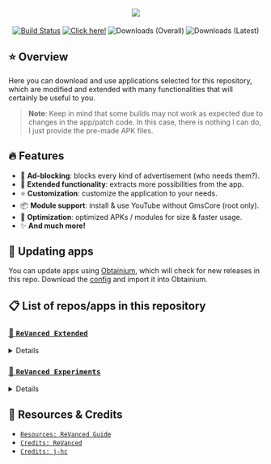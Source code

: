 <h1 align="center">
    <picture>
        <img src="https://readme-typing-svg.demolab.com?font=Google+Sans&size=25&pause=1000&color=F70000&center=true&vCenter=true&random=false&width=435&lines=%F0%9F%93%A6+ReVanced's+pre-made+APKs">
    </picture>
</h1>

<p align="center">
    <a href="https://github.com/krvstek/rvx-apks/actions/workflows//build.yml"><img alt="Build Status" src="https://github.com/krvstek/rvx-apks/actions/workflows/build.yml/badge.svg"></a>
    <a href="https://github.com/krvstek/rvx-apks/releases/latest"><img alt="Click here!" src="https://img.shields.io/github/release-date/krvstek/rvx-apks?display_date=created_at&logo=android&label=Latest%20Release"></a>
    <img alt="Downloads (Overall)" src="https://img.shields.io/github/downloads/krvstek/rvx-apks/total?logo=simpleanalytics&logoColor=%23FFFFFF&label=Downloads%20(Overall)">
    <img alt="Downloads (Latest)" src="https://img.shields.io/github/downloads/krvstek/rvx-apks/latest/total?sort=semver&logo=simpleanalytics&logoColor=%23FFFFFF&label=Downloads%20(Latest)">
</p>

## ⭐ Overview
Here you can download and use applications selected for this repository, which are modified and extended with many functionalities that will certainly be useful to you.

> **Note**: Keep in mind that some builds may not work as expected due to changes in the app/patch code. In this case, there is nothing I can do, I just provide the pre-made APK files.

## 🔥 Features
- 🛑 **Ad-blocking**: blocks every kind of advertisement (who needs them?).
- 🚀 **Extended functionality**: extracts more possibilities from the app.
- ⭐ **Customization**: customize the application to your needs.
- 📦 **Module support**: install & use YouTube without GmsCore (root only).
- 💉 **Optimization**: optimized APKs / modules for size & faster usage.
- ✨ **And much more!**

## 💎 Updating apps
You can update apps using [Obtainium](https://github.com/ImranR98/Obtainium/?tab=readme-ov-file#installation), which will check for new releases in this repo. Download the [config](https://github.com/krvstek/rvx-apks/blob/main/obtainium-rvx.json) and import it into Obtainium.

## 📋 List of repos/apps in this repository

### [🧩 `ReVanced Extended`](https://github.com/inotia00/revanced-patches)
<details>

- <picture><img src="https://play-lh.googleusercontent.com/6am0i3walYwNLc08QOOhRJttQENNGkhlKajXSERf3JnPVRQczIyxw2w3DxeMRTOSdsY=s48-rw" width="20" height="20"></picture> [`YouTube`](https://play.google.com/store/apps/details?id=com.google.android.youtube)
- <picture><img src="https://play-lh.googleusercontent.com/zD8UA5CRdiPzbvTwGKtzR4KjQpxqEK6X0tGDpzEaOo0xPEvG6HUiC_0qkpTfzpuMTqU=s48-rw" width="20" height="20"></picture> [`YouTube Music`](https://play.google.com/store/apps/details?id=com.google.android.apps.youtube.music)
</details>

### [🧩 `ReVanced Experiments`](https://github.com/Aunali321/ReVancedExperiments)
<details>

- <picture><img src="https://play-lh.googleusercontent.com/ZU9cSsyIJZo6Oy7HTHiEPwZg0m2Crep-d5ZrfajqtsH-qgUXSqKpNA2FpPDTn-7qA5Q=s48-rw" width="20" height="20"></picture> [`Telegram`](https://play.google.com/store/apps/details?id=org.telegram.messenger)
- <picture><img src="https://play-lh.googleusercontent.com/VRMWkE5p3CkWhJs6nv-9ZsLAs1QOg5ob1_3qg-rckwYW7yp1fMrYZqnEFpk0IoVP4LM=w240-s48-rw" width="20" height="20"></picture> [`Instagram`](https://play.google.com/store/apps/details?id=com.instagram.android)
</details>

## 📜 Resources & Credits
- [`Resources: ReVanced Guide`](https://kazimmt.github.io)
- [`Credits: ReVanced`](https://github.com/revanced)
- [`Credits: j-hc`](https://github.com/j-hc)